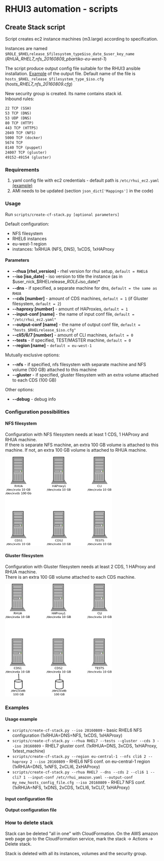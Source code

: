 # RHUI3 automation - scripts

## Create Stack script

Script creates ec2 instance machines (m3.large) according to specification.

Instances are named `$ROLE_$RHELrelease_$filesystem_type$iso_date_$user_key_name` (*RHUA_RHEL7_nfs_20160809_pbartiko-eu-west-1*)

The script produce output config file suitable for the RHUI3 ansible installation. [Example](/examples/) of the output file. Default
name of the file is `hosts_$RHEL_release_$filesystem_type_$iso.cfg` (*hosts_RHEL7_nfs_20160809.cfg*)

New security group is created. Its name contains stack id. <br />
Inbound rules:

  ```
  22 TCP (SSH)
  53 TCP (DNS)
  53 UDP (DNS)
  80 TCP (HTTP)
  443 TCP (HTTPS)
  2049 TCP (NFS)
  5000 TCP (docker)
  5674 TCP
  8140 TCP (puppet)
  24007 TCP (gluster)
  49152-49154 (gluster)
```

### Requirements

1. yaml config file with ec2 credentials - default path is `/etc/rhui_ec2.yaml` [(example)](/examples/)
2. AMI needs to be updated (section `json_dict['Mappings']` in the code)

### Usage

Run `scripts/create-cf-stack.py [optional parameters]`

Default configuration: 
  * NFS filesystem
  * RHEL6 instances
  * eu-west-1 region
  * instances: 1xRHUA (NFS, DNS), 1xCDS, 1xHAProxy

#### Parameters

  * **--rhua [rhel_version]** - rhel version for rhui setup, `default = RHEL6`
  * **--iso [iso_date]** - iso version to title the instance (as in $user_nick_$RHELrelease_$ROLE_*$iso_date)*
  * **--dns** - if specified, a separate machine for dns, `default = the same as RHUA`
  * **--cds [number]** - amount of CDS machines, `default = 1` (if Gluster filesystem, `default = 2`)
  * **--haproxy [number]** - amount of HAProxies, `default = 1`
  * **--input-conf [name]** - the name of input conf file, `default = "/etc/rhui_ec2.yaml"`
  * **--output-conf [name]** - the name of output conf file, `default = "hosts_$RHELrelease_$iso.cfg"`
  * **--cli5/6/7 [number]** - amount of CLI machines, `default = 0`
  * **--tests** - if specified, TEST/MASTER machine, `default = 0`
  * **--region [name]** - `default = eu-west-1`
  
Mutually exclusive options: 

  * **--nfs** - if specified, nfs filesystem with separate machine and NFS volume (100 GB) attached to this machine
  * **--gluster** - if specified, gluster filesystem with an extra volume attached to each CDS (100 GB)
  
Other options:
  * **--debug** - debug info

### Configuration possibilities

#### NFS filesystem

Configuration with NFS filesystem needs at least 1 CDS, 1 HAProxy and RHUA machine. <br />
If there is separate NFS machine, an extra 100 GB volume is attached to this machine. If not, an extra 100 GB volume is attached to RHUA machine.

<img src="https://github.com/RedHatQE/rhui3-automation/blob/stack_script/scripts/img/rhui-storage-nfs.png" width="350">

#### Gluster filesystem

Configuration with Gluster filesystem needs at least 2 CDS, 1 HAProxy and RHUA machine. <br />
There is an extra 100 GB volume attached to each CDS machine.

<img src="https://github.com/RedHatQE/rhui3-automation/blob/stack_script/scripts/img/rhui-storage-gluster.png" width="350">

### Examples

#### Usage example

* `scripts/create-cf-stack.py --iso 20160809` - basic RHEL6 NFS configuration (1xRHUA=DNS=NFS, 1xCDS, 1xHAProxy)
* `scripts/create-cf-stack.py --rhua RHEL7 --tests --gluster --cds 3 --iso 20160809` - RHEL7 gluster conf. (1xRHUA=DNS, 3xCDS, 1xHAProxy, 1xtest_machine)
* `scripts/create-cf-stack.py --region eu-central-1 --nfs cli6 2 --haproxy 2 --iso 20160809` - RHEL6 NFS conf. on eu-central-1 region (1xRHUA=DNS, 1xNFS, 2xCLI6, 2xHAProxy)
* `scripts/create-cf-stack.py --rhua RHEL7 --dns --cds 2 --cli6 1 --cli7 1 --input-conf /etc/rhui_amazon.yaml --output-conf my_new_hosts_config_file.cfg --iso 20160809` - RHEL7 NFS conf. (1xRHUA=NFS, 1xDNS, 2xCDS, 1xCLI6, 1xCLI7, 1xHAProxy)

#### Input configuration file

#### Output configuration file

### How to delete stack

Stack can be deleted "all in one" with CloudFormation. On the AWS amazon web page go to the CloudFormation service, mark the stack -> Actions -> Delete stack.

Stack is deleted with all its instances, volumes and the security group.

